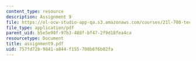 ```yaml
---
content_type: resource
description: Assignment 9
file: https://ol-ocw-studio-app-qa.s3.amazonaws.com/courses/21l-708-technologies-of-humanism-spring-2003/757fd72b9841a844f155708b6f6b02fa_assignment9.pdf
file_type: application/pdf
parent_uid: b5e5e98f-97b3-488f-bf47-2f9d18fea4ca
resourcetype: Document
title: assignment9.pdf
uid: 757fd72b-9841-a844-f155-708b6f6b02fa
---
```

